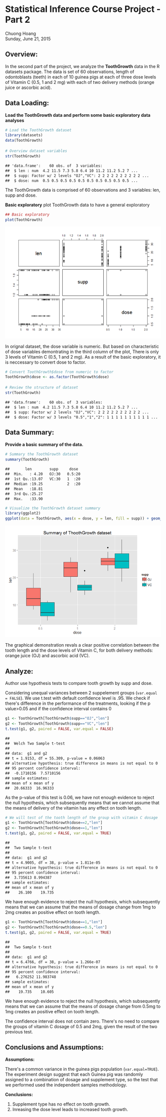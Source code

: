 # Statistical Inference Course Project - Part 2
Chuong Hoang  
Sunday, June 21, 2015  

## Overview:
In the second part of the project, we analyze the **ToothGrowth** data in the R datasets package. The data is set of 60 observations, length of odontoblasts (teeth) in each of 10 guinea pigs at each of three dose levels of Vitamin C (0.5, 1 and 2 mg) with each of two delivery methods (orange juice or ascorbic acid).

## Data Loading:
**Load the ToothGrowth data and perform some basic exploratory data analyses**


```r
# Load the ToothGrowth dataset
library(datasets)
data(ToothGrowth)

# Overview dataset variables
str(ToothGrowth)
```

```
## 'data.frame':	60 obs. of  3 variables:
##  $ len : num  4.2 11.5 7.3 5.8 6.4 10 11.2 11.2 5.2 7 ...
##  $ supp: Factor w/ 2 levels "OJ","VC": 2 2 2 2 2 2 2 2 2 2 ...
##  $ dose: num  0.5 0.5 0.5 0.5 0.5 0.5 0.5 0.5 0.5 0.5 ...
```

The ToothGrowth data is comprised of 60 observations and 3 variables: len, supp and dose.

**Basic exploratory**
plot ToothGrowth data to have a general exploratory


```r
## Basic exploratory
plot(ToothGrowth)
```

![](Statistical_Inference_Course_Project_-_Part_2_files/figure-html/unnamed-chunk-2-1.png) 

In orignal dataset, the dose variable is numeric. But based on characteristic of dose variables demontrating in the third column of the plot, There is only 3 levels of Vitamin C (0.5, 1 and 2 mg). As a result of the basic exploratory, it is neccessary to convert dose to factor.


```r
# Convert ToothGrowth$dose from numeric to factor
ToothGrowth$dose <- as.factor(ToothGrowth$dose)

# Review the structure of dataset
str(ToothGrowth)
```

```
## 'data.frame':	60 obs. of  3 variables:
##  $ len : num  4.2 11.5 7.3 5.8 6.4 10 11.2 11.2 5.2 7 ...
##  $ supp: Factor w/ 2 levels "OJ","VC": 2 2 2 2 2 2 2 2 2 2 ...
##  $ dose: Factor w/ 3 levels "0.5","1","2": 1 1 1 1 1 1 1 1 1 1 ...
```

## Data Summary:
**Provide a basic summary of the data.**


```r
# Summary the ToothGrowth dataset
summary(ToothGrowth)
```

```
##       len        supp     dose   
##  Min.   : 4.20   OJ:30   0.5:20  
##  1st Qu.:13.07   VC:30   1  :20  
##  Median :19.25           2  :20  
##  Mean   :18.81                   
##  3rd Qu.:25.27                   
##  Max.   :33.90
```

```r
# Visualize the ToothGrowth dataset summary
library(ggplot2)
ggplot(data = ToothGrowth, aes(x = dose, y = len, fill = supp)) + geom_boxplot() + ggtitle("Summary of ThoothGrowth dataset")
```

![](Statistical_Inference_Course_Project_-_Part_2_files/figure-html/unnamed-chunk-4-1.png) 

The graphical demonstration revals a clear positive correlation between the tooth length and the dose levels of Vitamin C, for both delivery methods: orange juice (OJ) and ascorbic acid (VC).

## Analyze:
Author use hypothesis tests to compare tooth growth by supp and dose.

Considering unequal variances between 2 suppelement groups (`var.equal = FALSE`). We use t.test with default confidence level is .95. We check if there's difference in the performance of the treatments, looking if the p value>0.05 and if the confidence interval contains 0


```r
g1 <- ToothGrowth[ToothGrowth$supp=="OJ","len"]
g2 <- ToothGrowth[ToothGrowth$supp=="VC","len"]
t.test(g1, g2, paired = FALSE, var.equal = FALSE)
```

```
## 
## 	Welch Two Sample t-test
## 
## data:  g1 and g2
## t = 1.9153, df = 55.309, p-value = 0.06063
## alternative hypothesis: true difference in means is not equal to 0
## 95 percent confidence interval:
##  -0.1710156  7.5710156
## sample estimates:
## mean of x mean of y 
##  20.66333  16.96333
```

As the p-value of this test is 0.06, we have not enough evidence to reject the null hypothesis, which subsequently means that we cannot assume that the means of delivery of the vitamin has any effect on tooth length.


```r
# We will test of the tooth length of the group with vitamin C dosage
g1 <- ToothGrowth[ToothGrowth$dose==2,"len"]
g2 <- ToothGrowth[ToothGrowth$dose==1,"len"]
t.test(g1, g2, paired = FALSE, var.equal = TRUE)
```

```
## 
## 	Two Sample t-test
## 
## data:  g1 and g2
## t = 4.9005, df = 38, p-value = 1.811e-05
## alternative hypothesis: true difference in means is not equal to 0
## 95 percent confidence interval:
##  3.735613 8.994387
## sample estimates:
## mean of x mean of y 
##    26.100    19.735
```

We have enough evidence to reject the null hypothesis, which subsequently means that we can assume that the means of dosage change from 1mg to 2mg creates an positive effect on tooth length.


```r
g1 <- ToothGrowth[ToothGrowth$dose==1,"len"]
g2 <- ToothGrowth[ToothGrowth$dose==0.5,"len"]
t.test(g1, g2, paired = FALSE, var.equal = TRUE)
```

```
## 
## 	Two Sample t-test
## 
## data:  g1 and g2
## t = 6.4766, df = 38, p-value = 1.266e-07
## alternative hypothesis: true difference in means is not equal to 0
## 95 percent confidence interval:
##   6.276252 11.983748
## sample estimates:
## mean of x mean of y 
##    19.735    10.605
```

We have enough evidence to reject the null hypothesis, which subsequently means that we can assume that the means of dosage change from 0.5mg to 1mg creates an positive effect on tooth length.

The confidence interval does not contain zero. There's no need to compare the groups of vitamin C dosage of 0.5 and 2mg, given the result of the two previous test.

## Conclusions and Assumptions:

**Assumptions:** 

There's a common variance in the guinea pigs population (`var.equal=TRUE`). The experiment design suggest that each Guinea pig was randomly assigned to a combination of dosage and supplement type, so the test that we performed used the independent samples methodology.

**Conclusions:**

1. Supplement type has no effect on tooth growth.
2. Inreasing the dose level leads to increased tooth growth.
